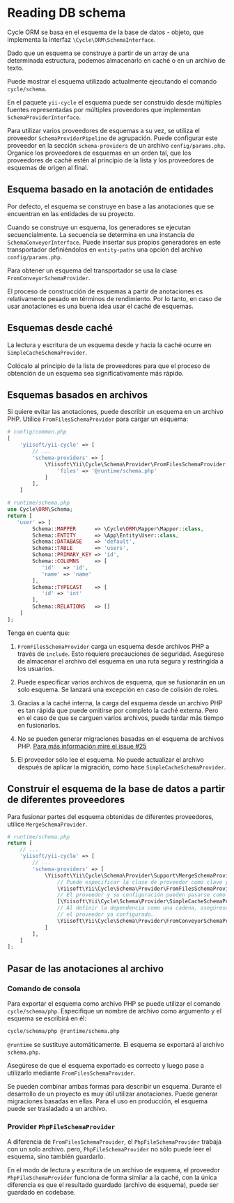 # Reading DB schema

Cycle ORM se basa en el esquema de la base de datos - objeto, que implementa la interfaz `\Cycle\ORM\SchemaInterface`.

Dado que un esquema se construye a partir de un array de una determinada estructura, podemos almacenarlo en caché o en un archivo de texto.

Puede mostrar el esquema utilizado actualmente ejecutando el comando `cycle/schema`.

En el paquete `yii-cycle` el esquema puede ser construido desde múltiples fuentes representadas por múltiples proveedores que implementan
`SchemaProviderInterface`.

Para utilizar varios proveedores de esquemas a su vez, se utiliza el proveedor `SchemaProviderPipeline` de agrupación.
Puede configurar este proveedor en la sección `schema-providers` de un archivo `config/params.php`.
Organice los proveedores de esquemas en un orden tal, que los proveedores de caché estén al principio de la lista y los proveedores de esquemas de origen al final.


## Esquema basado en la anotación de entidades

Por defecto, el esquema se construye en base a las anotaciones que se encuentran en las entidades de su proyecto.

Cuando se construye un esquema, los generadores se ejecutan secuencialmente. La secuencia se determina en una instancia de
`SchemaConveyorInterface`. Puede insertar sus propios generadores en este transportador definiéndolos en
`entity-paths` una opción del archivo `config/params.php`.

Para obtener un esquema del transportador se usa la clase `FromConveyorSchemaProvider`.

El proceso de construcción de esquemas a partir de anotaciones es relativamente pesado en términos de rendimiento. Por lo tanto, en caso de
usar anotaciones es una buena idea usar el caché de esquemas.

## Esquemas desde caché

La lectura y escritura de un esquema desde y hacia la caché ocurre en `SimpleCacheSchemaProvider`.

Colócalo al principio de la lista de proveedores para que el proceso de obtención de un esquema sea significativamente más rápido.

## Esquemas basados en archivos

Si quiere evitar las anotaciones, puede describir un esquema en un archivo PHP.
Utilice `FromFilesSchemaProvider` para cargar un esquema:

```php
# config/common.php
[
    'yiisoft/yii-cycle' => [
        // ...
        'schema-providers' => [
            \Yiisoft\Yii\Cycle\Schema\Provider\FromFilesSchemaProvider::class => [
                'files' => '@runtime/schema.php'
            ]
        ],
    ]
```

```php
# runtime/schema.php
use Cycle\ORM\Schema;
return [
   'user' => [
        Schema::MAPPER      => \Cycle\ORM\Mapper\Mapper::class,
        Schema::ENTITY      => \App\Entity\User::class,
        Schema::DATABASE    => 'default',
        Schema::TABLE       => 'users',
        Schema::PRIMARY_KEY => 'id',
        Schema::COLUMNS     => [
           'id'   => 'id',
           'name' => 'name'
        ],
        Schema::TYPECAST    => [
           'id' => 'int'
        ],
        Schema::RELATIONS   => []
    ]
];
```

Tenga en cuenta que:

1. `FromFilesSchemaProvider` carga un esquema desde archivos PHP a través de `include`. Esto requiere precauciones de seguridad.
   Asegúrese de almacenar el archivo del esquema en una ruta segura y restringida a los usuarios.
2. Puede especificar varios archivos de esquema, que se fusionarán en un solo esquema.
Se lanzará una excepción en caso de colisión de roles.

3. Gracias a la caché interna, la carga del esquema desde un archivo PHP es tan rápida que puede omitirse por completo la caché externa.
Pero en el caso de que se carguen varios archivos, puede tardar más tiempo en fusionarlos.
4. No se pueden generar migraciones basadas en el esquema de archivos PHP. [Para más información mire el issue #25](https://github.com/yiisoft/yii-cycle/issues/25)
5. El proveedor sólo lee el esquema. No puede actualizar el archivo después de aplicar la migración, como hace `SimpleCacheSchemaProvider`.

## Construir el esquema de la base de datos a partir de diferentes proveedores

Para fusionar partes del esquema obtenidas de diferentes proveedores, utilice `MergeSchemaProvider`.

```php
# runtime/schema.php
return [
    // ...
    'yiisoft/yii-cycle' => [
        // ...
        'schema-providers' => [
            \Yiisoft\Yii\Cycle\Schema\Provider\Support\MergeSchemaProvider::class => [
                // Puede especificar la clase de proveedor como clave y la configuración como valor.
                \Yiisoft\Yii\Cycle\Schema\Provider\FromFilesSchemaProvider::class => ['files' => ['@src/schema.php']],
                // El proveedor y su configuración pueden pasarse como un array.
                [\Yiisoft\Yii\Cycle\Schema\Provider\SimpleCacheSchemaProvider::class, ['key' => 'cycle-schema']],
                // Al definir la dependencia como una cadena, asegúrese de que el contenedor proporciona
                // el proveedor ya configurado.
                \Yiisoft\Yii\Cycle\Schema\Provider\FromConveyorSchemaProvider::class,
            ]
        ],
    ]
];
```

## Pasar de las anotaciones al archivo

### Comando de consola

Para exportar el esquema como archivo PHP se puede utilizar el comando `cycle/schema/php`.
Especifique un nombre de archivo como argumento y el esquema se escribirá en él:

```bash
cycle/schema/php @runtime/schema.php
```

`@runtime` se sustituye automáticamente. El esquema se exportará al archivo `schema.php`.

Asegúrese de que el esquema exportado es correcto y luego pase a utilizarlo mediante `FromFilesSchemaProvider`.

Se pueden combinar ambas formas para describir un esquema. Durante el desarrollo de un proyecto es muy útil utilizar anotaciones. Puede generar
migraciones basadas en ellas. Para el uso en producción, el esquema puede ser trasladado a un archivo.

### Provider `PhpFileSchemaProvider`

A diferencia de `FromFilesSchemaProvider`, el `PhpFileSchemaProvider` trabaja con un solo archivo. pero, `PhpFileSchemaProvider`
no sólo puede leer el esquema, sino también guardarlo.

En el modo de lectura y escritura de un archivo de esquema, el proveedor `PhpFileSchemaProvider` funciona de forma similar a la caché, con
la única diferencia es que el resultado guardado (archivo de esquema), puede ser guardado en codebase.

